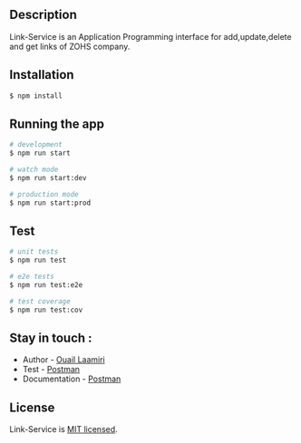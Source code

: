 ## Description

Link-Service is an Application Programming interface for add,update,delete and get links of ZOHS company.
## Installation

```bash
$ npm install
```

## Running the app

```bash
# development
$ npm run start

# watch mode
$ npm run start:dev

# production mode
$ npm run start:prod
```

## Test

```bash
# unit tests
$ npm run test

# e2e tests
$ npm run test:e2e

# test coverage
$ npm run test:cov
```
## Stay in touch :
- Author - [Ouail Laamiri](https://www.linkedin.com/in/ouaillaamiri/) 
- Test - [Postman](https://www.postman.com/avionics-meteorologist-32935362/workspace/postman-api-fundamentals-student-expert/collection/29141176-5b7f78b1-7e96-448c-93ee-f3a3721cd1a3?action=share&creator=29141176)
- Documentation - [Postman](https://documenter.getpostman.com/view/29141176/2s9YsDmFGv)

## License

Link-Service is [MIT licensed](LICENSE).
